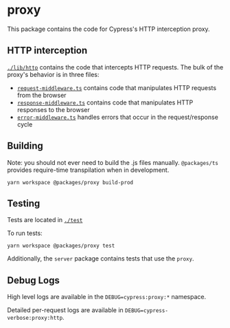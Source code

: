 # proxy

This package contains the code for Cypress's HTTP interception proxy.

## HTTP interception

[`./lib/http`](./lib/http) contains the code that intercepts HTTP requests. The bulk of the proxy's behavior is in three files:

* [`request-middleware.ts`](./lib/http/request-middleware.ts) contains code that manipulates HTTP requests from the browser
* [`response-middleware.ts`](./lib/http/responseest-middleware.ts) contains code that manipulates HTTP responses to the browser
* [`error-middleware.ts`](./lib/http/responseest-middleware.ts) handles errors that occur in the request/response cycle

## Building

Note: you should not ever need to build the .js files manually. `@packages/ts` provides require-time transpilation when in development.

```shell
yarn workspace @packages/proxy build-prod
```

## Testing

Tests are located in [`./test`](./test)

To run tests:

```shell
yarn workspace @packages/proxy test
```

Additionally, the `server` package contains tests that use the `proxy`.

## Debug Logs

High level logs are available in the `DEBUG=cypress:proxy:*` namespace.

Detailed per-request logs are available in `DEBUG=cypress-verbose:proxy:http`.
